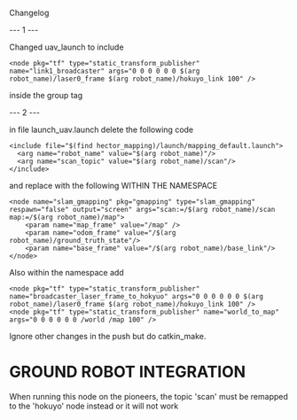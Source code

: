 Changelog

--- 1 ---

Changed uav_launch to include 

    <node pkg="tf" type="static_transform_publisher" name="link1_broadcaster" args="0 0 0 0 0 0 $(arg robot_name)/laser0_frame $(arg robot_name)/hokuyo_link 100" />

inside the group tag


--- 2 ---

in file launch_uav.launch delete the following code 

    <include file="$(find hector_mapping)/launch/mapping_default.launch">
      <arg name="robot_name" value="$(arg robot_name)"/>
      <arg name="scan_topic" value="$(arg robot_name)/scan"/>
    </include> 


and replace with the following WITHIN THE NAMESPACE

    <node name="slam_gmapping" pkg="gmapping" type="slam_gmapping" respawn="false" output="screen" args="scan:=/$(arg robot_name)/scan map:=/$(arg robot_name)/map">
        <param name="map_frame" value="/map" />
        <param name="odom_frame" value="/$(arg robot_name)/ground_truth_state"/>
        <param name="base_frame" value="/$(arg robot_name)/base_link"/>
    </node>

Also within the namespace add

    <node pkg="tf" type="static_transform_publisher" name="broadcaster_laser_frame_to_hokyuo" args="0 0 0 0 0 0 $(arg robot_name)/laser0_frame $(arg robot_name)/hokuyo_link 100" />
    <node pkg="tf" type="static_transform_publisher" name="world_to_map" args="0 0 0 0 0 0 /world /map 100" />


Ignore other changes in the push but do catkin_make.



# GROUND ROBOT INTEGRATION

When running this node on the pioneers, the topic 'scan' must be remapped to the 'hokuyo' node instead or it will not work